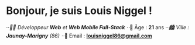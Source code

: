 # Bonjour, je suis Louis Niggel !
⋅⋅*👨‍💻 Développeur **Web** et **Web Mobile Full-Stack**
⋅⋅*👦 Âge : **21** ans
⋅⋅*🏙️ Ville : **Jaunay-Marigny** (86)
⋅⋅*📧 Email : **louisniggel86@gmail.com**
